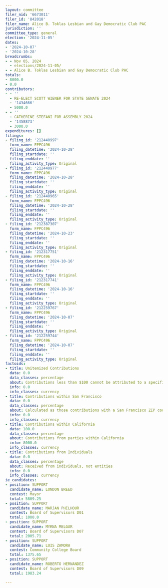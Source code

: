 ```yaml
---
layout: committee
filer_nid: '6673011'
filer_id: '842018'
filer_name: Alice B. Toklas Lesbian and Gay Democratic Club PAC
jurisdiction: ''
committee_type: general
election: '2024-11-05'
dates:
- '2024-10-07'
- '2024-10-28'
breadcrumbs:
- - Nov 05, 2024
  - elections/2024-11-05/
- - Alice B. Toklas Lesbian and Gay Democratic Club PAC
totals:
- 8000.0
- 0.0
contributors:
- - ''
  - RE-ELECT SCOTT WIENER FOR STATE SENATE 2024
  - '1434666'
  - 5000.0
- - ''
  - CATHERINE STEFANI FOR ASSEMBLY 2024
  - '1458873'
  - 3000.0
expenditures: []
filings:
- filing_id: '212440997'
  form_name: FPPC496
  filing_datetime: '2024-10-28'
  filing_startdate: ''
  filing_enddate: ''
  filing_activity_type: Original
- filing_id: '212440977'
  form_name: FPPC496
  filing_datetime: '2024-10-28'
  filing_startdate: ''
  filing_enddate: ''
  filing_activity_type: Original
- filing_id: '212440965'
  form_name: FPPC496
  filing_datetime: '2024-10-28'
  filing_startdate: ''
  filing_enddate: ''
  filing_activity_type: Original
- filing_id: '212387307'
  form_name: FPPC496
  filing_datetime: '2024-10-23'
  filing_startdate: ''
  filing_enddate: ''
  filing_activity_type: Original
- filing_id: '212317751'
  form_name: FPPC496
  filing_datetime: '2024-10-16'
  filing_startdate: ''
  filing_enddate: ''
  filing_activity_type: Original
- filing_id: '212317741'
  form_name: FPPC496
  filing_datetime: '2024-10-16'
  filing_startdate: ''
  filing_enddate: ''
  filing_activity_type: Original
- filing_id: '212259767'
  form_name: FPPC496
  filing_datetime: '2024-10-07'
  filing_startdate: ''
  filing_enddate: ''
  filing_activity_type: Original
- filing_id: '212259744'
  form_name: FPPC496
  filing_datetime: '2024-10-07'
  filing_startdate: ''
  filing_enddate: ''
  filing_activity_type: Original
factoids:
- title: Unitemized Contributions
  data: 0.0
  data_classes: percentage
  about: Contributions less than $100 cannot be attributed to a specific individual
  info: 0.0
  info_classes: currency
- title: Contributions within San Francisco
  data: 0.0
  data_classes: percentage
  about: Calculated as those contributions with a San Francisco ZIP code
  info: 0.0
  info_classes: currency
- title: Contributions within California
  data: 100.0
  data_classes: percentage
  about: Contributions from parties within California
  info: 8000.0
  info_classes: currency
- title: Contributions from Individuals
  data: 0.0
  data_classes: percentage
  about: Received from individuals, not entities
  info: 0.0
  info_classes: currency
ie_candidates:
- position: SUPPORT
  candidate_name: LONDON BREED
  contest: Mayor
  total: 5809.25
- position: SUPPORT
  candidate_name: MARJAN PHILHOUR
  contest: Board of Supervisors D01
  total: 1000.0
- position: SUPPORT
  candidate_name: MYRNA MELGAR
  contest: Board of Supervisors D07
  total: 2005.71
- position: SUPPORT
  candidate_name: LUIS ZAMORA
  contest: Community College Board
  total: 1375.65
- position: SUPPORT
  candidate_name: ROBERTO HERNANDEZ
  contest: Board of Supervisors D09
  total: 1983.24

---
```



